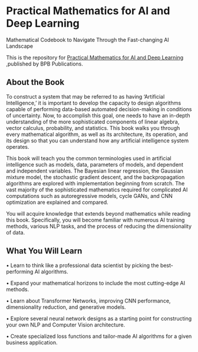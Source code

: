 # Practical Mathematics for AI and Deep Learning

Mathematical Codebook to Navigate Through the Fast-changing AI Landscape

This is the repository for [Practical Mathematics for AI and Deep Learning
](https://bpbonline.com/products/practical-mathematics-for-ai-and-deep-learning),published by BPB Publications. 

## About the Book
To construct a system that may be referred to as having ‘Artificial Intelligence,’ it is important to develop the capacity to design algorithms capable of performing data-based automated decision-making in conditions of uncertainty. Now, to accomplish this goal, one needs to have an in-depth understanding of the more sophisticated components of linear algebra, vector calculus, probability, and statistics. This book walks you through every mathematical algorithm, as well as its architecture, its operation, and its design so that you can understand how any artificial intelligence system operates.

This book will teach you the common terminologies used in artificial intelligence such as models, data, parameters of models, and dependent and independent variables. The Bayesian linear regression, the Gaussian mixture model, the stochastic gradient descent, and the backpropagation algorithms are explored with implementation beginning from scratch. The vast majority of the sophisticated mathematics required for complicated AI computations such as autoregressive models, cycle GANs, and CNN optimization are explained and compared.

You will acquire knowledge that extends beyond mathematics while reading this book. Specifically, you will become familiar with numerous AI training methods, various NLP tasks, and the process of reducing the dimensionality of data.

## What You Will Learn
•  Learn to think like a professional data scientist by picking the best-performing AI algorithms.

•  Expand your mathematical horizons to include the most cutting-edge AI methods.

•  Learn about Transformer Networks, improving CNN performance, dimensionality reduction, and generative models.

•  Explore several neural network designs as a starting point for constructing your own NLP and Computer Vision architecture.

•  Create specialized loss functions and tailor-made AI algorithms for a given business application.
